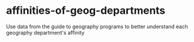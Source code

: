 # affinities-of-geog-departments
Use data from the guide to geography programs to better understand each geography department's affinity

